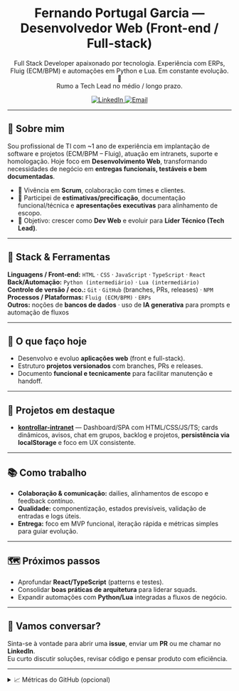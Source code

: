 <h1 align="center">Fernando Portugal Garcia — Desenvolvedor Web (Front-end / Full-stack)</h1>
<p align="center">
  Full Stack Developer apaixonado por tecnologia. Experiência com ERPs, Fluig (ECM/BPM) e automações em Python e Lua. Em constante evolução. 🚀<br/>
  Rumo a Tech Lead no médio / longo prazo.
</p>

<p align="center">
  <a href="https://www.linkedin.com/in/fernando-portugal-garcia">
    <img alt="LinkedIn" src="https://img.shields.io/badge/LinkedIn-Fernando%20Portugal%20Garcia-0A66C2?logo=linkedin&logoColor=white">
  </a>
  <a href="mailto:fernando.garcia2505@hotmail.com">
    <img alt="Email" src="https://img.shields.io/badge/Email-fernando.garcia2505%40hotmail.com-333?logo=gmail&logoColor=white">
  </a>
</p>

---

## 👋 Sobre mim
Sou profissional de TI com ~1 ano de experiência em implantação de software e projetos (ECM/BPM – Fluig), atuação em intranets, suporte e homologação. Hoje foco em **Desenvolvimento Web**, transformando necessidades de negócio em **entregas funcionais, testáveis e bem documentadas**.

- 👥 Vivência em **Scrum**, colaboração com times e clientes.
- 🧩 Participei de **estimativas/precificação**, documentação funcional/técnica e **apresentações executivas** para alinhamento de escopo.
- 🎯 Objetivo: crescer como **Dev Web** e evoluir para **Líder Técnico (Tech Lead)**.

---

## 🧰 Stack & Ferramentas
**Linguagens / Front-end:** `HTML` · `CSS` · `JavaScript` · `TypeScript` · `React`  
**Back/Automação:** `Python (intermediário)` · `Lua (intermediário)`  
**Controle de versão / eco.:** `Git` · `GitHub` (branches, PRs, releases) · `NPM`  
**Processos / Plataformas:** `Fluig (ECM/BPM)` · `ERPs`  
**Outros:** noções de **bancos de dados** · uso de **IA generativa** para prompts e automação de fluxos

---

## 🔭 O que faço hoje
- Desenvolvo e evoluo **aplicações web** (front e full-stack).
- Estruturo **projetos versionados** com branches, PRs e releases.
- Documento **funcional e tecnicamente** para facilitar manutenção e handoff.

---

## 🚧 Projetos em destaque
- **[kontrollar-intranet](https://github.com/ferpgshy/kontrollar-intranet)** — Dashboard/SPA com HTML/CSS/JS/TS; cards dinâmicos, avisos, chat em grupos, backlog e projetos, **persistência via localStorage** e foco em UX consistente.

---

## 📚 Como trabalho
- **Colaboração & comunicação:** dailies, alinhamentos de escopo e feedback contínuo.
- **Qualidade:** componentização, estados previsíveis, validação de entradas e logs úteis.
- **Entrega:** foco em MVP funcional, iteração rápida e métricas simples para guiar evolução.

---

## 🗺️ Próximos passos
- Aprofundar **React/TypeScript** (patterns e testes).
- Consolidar **boas práticas de arquitetura** para liderar squads.
- Expandir automações com **Python/Lua** integradas a fluxos de negócio.

---

## 🤝 Vamos conversar?
Sinta-se à vontade para abrir uma **issue**, enviar um **PR** ou me chamar no **LinkedIn**.  
Eu curto discutir soluções, revisar código e pensar produto com eficiência.

---

<details>
  <summary>📈 Métricas do GitHub (opcional)</summary>
  <p>
    <img src="https://github-readme-stats.vercel.app/api?username=ferpgshy&show_icons=true&hide_title=true&theme=dark" height="150" />
    <img src="https://github-readme-stats.vercel.app/api/top-langs/?username=ferpgshy&layout=compact&theme=dark" height="150" />
  </p>
</details>
